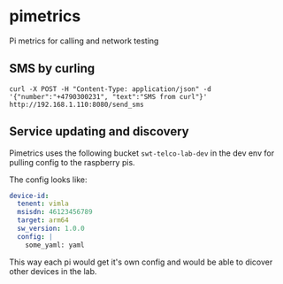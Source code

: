 # pimetrics
Pi metrics for calling and network testing


## SMS by curling

```
curl -X POST -H "Content-Type: application/json" -d '{"number":"+4790300231", "text":"SMS from curl"}' http://192.168.1.110:8080/send_sms
```

## Service updating and discovery

Pimetrics uses the following bucket `swt-telco-lab-dev` in the dev env for pulling
config to the raspberry pis.

The config looks like:

```yaml
device-id:
  tenent: vimla
  msisdn: 46123456789
  target: arm64
  sw_version: 1.0.0
  config: |
    some_yaml: yaml
```

This way each pi would get it's own config and would be able to dicover other devices
in the lab.